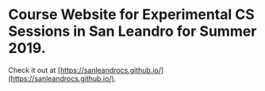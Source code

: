 # Course Website for Experimental CS Sessions in San Leandro for Summer 2019.

Check it out at [https://sanleandrocs.github.io/](https://sanleandrocs.github.io/).
